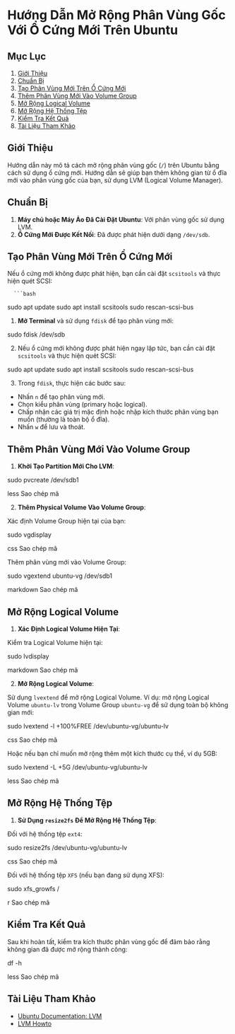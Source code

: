 # Hướng Dẫn Mở Rộng Phân Vùng Gốc Với Ổ Cứng Mới Trên Ubuntu

## Mục Lục
1. [Giới Thiệu](#giới-thiệu)
2. [Chuẩn Bị](#chuẩn-bị)
3. [Tạo Phân Vùng Mới Trên Ổ Cứng Mới](#tạo-phân-vùng-mới-trên-ổ-cứng-mới)
4. [Thêm Phân Vùng Mới Vào Volume Group](#thêm-phân-vùng-mới-vào-volume-group)
5. [Mở Rộng Logical Volume](#mở-rộng-logical-volume)
6. [Mở Rộng Hệ Thống Tệp](#mở-rộng-hệ-thống-tệp)
7. [Kiểm Tra Kết Quả](#kiểm-tra-kết-quả)
8. [Tài Liệu Tham Khảo](#tài-liệu-tham-khảo)

## Giới Thiệu

Hướng dẫn này mô tả cách mở rộng phân vùng gốc (`/`) trên Ubuntu bằng cách sử dụng ổ cứng mới. Hướng dẫn sẽ giúp bạn thêm không gian từ ổ đĩa mới vào phân vùng gốc của bạn, sử dụng LVM (Logical Volume Manager).

## Chuẩn Bị

1. **Máy chủ hoặc Máy Ảo Đã Cài Đặt Ubuntu**: Với phân vùng gốc sử dụng LVM.
2. **Ổ Cứng Mới Được Kết Nối**: Đã được phát hiện dưới dạng `/dev/sdb`.

## Tạo Phân Vùng Mới Trên Ổ Cứng Mới

Nếu ổ cứng mới không được phát hiện, bạn cần cài đặt `scsitools` và thực hiện quét SCSI:

      ```bash
sudo apt update 
sudo apt install 
scsitools sudo rescan-scsi-bus

1. **Mở Terminal** và sử dụng `fdisk` để tạo phân vùng mới:

sudo fdisk /dev/sdb

2. Nếu ổ cứng mới không được phát hiện ngay lập tức, bạn cần cài đặt `scsitools` và thực hiện quét SCSI:

sudo apt update 
sudo apt install 
scsitools sudo rescan-scsi-bus

3. Trong `fdisk`, thực hiện các bước sau:
- Nhấn `n` để tạo phân vùng mới.
- Chọn kiểu phân vùng (primary hoặc logical).
- Chấp nhận các giá trị mặc định hoặc nhập kích thước phân vùng bạn muốn (thường là toàn bộ ổ đĩa).
- Nhấn `w` để lưu và thoát.

## Thêm Phân Vùng Mới Vào Volume Group

1. **Khởi Tạo Partition Mới Cho LVM**:

sudo pvcreate /dev/sdb1

less
Sao chép mã

2. **Thêm Physical Volume Vào Volume Group**:

Xác định Volume Group hiện tại của bạn:

sudo vgdisplay

css
Sao chép mã

Thêm phân vùng mới vào Volume Group:

sudo vgextend ubuntu-vg /dev/sdb1

markdown
Sao chép mã

## Mở Rộng Logical Volume

1. **Xác Định Logical Volume Hiện Tại**:

Kiểm tra Logical Volume hiện tại:

sudo lvdisplay

markdown
Sao chép mã

2. **Mở Rộng Logical Volume**:

Sử dụng `lvextend` để mở rộng Logical Volume. Ví dụ: mở rộng Logical Volume `ubuntu-lv` trong Volume Group `ubuntu-vg` để sử dụng toàn bộ không gian mới:

sudo lvextend -l +100%FREE /dev/ubuntu-vg/ubuntu-lv

css
Sao chép mã

Hoặc nếu bạn chỉ muốn mở rộng thêm một kích thước cụ thể, ví dụ 5GB:

sudo lvextend -L +5G /dev/ubuntu-vg/ubuntu-lv

less
Sao chép mã

## Mở Rộng Hệ Thống Tệp

1. **Sử Dụng `resize2fs` Để Mở Rộng Hệ Thống Tệp**:

Đối với hệ thống tệp `ext4`:

sudo resize2fs /dev/ubuntu-vg/ubuntu-lv

css
Sao chép mã

Đối với hệ thống tệp `XFS` (nếu bạn đang sử dụng XFS):

sudo xfs_growfs /

r
Sao chép mã

## Kiểm Tra Kết Quả

Sau khi hoàn tất, kiểm tra kích thước phân vùng gốc để đảm bảo rằng không gian đã được mở rộng thành công:

df -h

less
Sao chép mã

## Tài Liệu Tham Khảo

- [Ubuntu Documentation: LVM](https://ubuntu.com/server/docs/lvm)
- [LVM Howto](https://www.tldp.org/HOWTO/LVM-HOWTO/)

